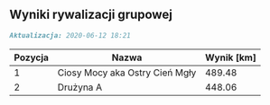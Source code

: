 ## Wyniki rywalizacji grupowej

```markdown
Aktualizacja: 2020-06-12 18:21
```

Pozycja | Nazwa | Wynik [km] |
------------ | -------------  | -------------
 1 |Ciosy Mocy aka Ostry Cień Mgły | 489.48 
 2 |Drużyna A | 448.06